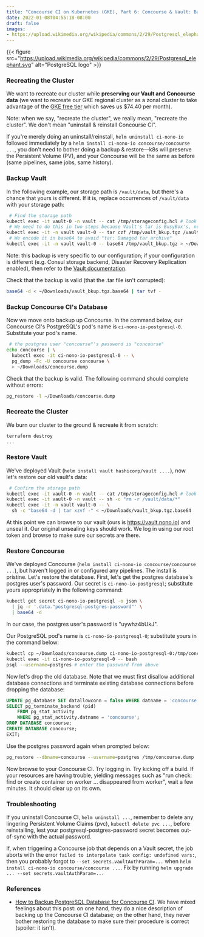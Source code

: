 ```yaml
---
title: "Concourse CI on Kubernetes (GKE), Part 6: Concourse & Vault: Backup & Restore"
date: 2022-01-08T04:55:18-08:00
draft: false
images:
- https://upload.wikimedia.org/wikipedia/commons/2/29/Postgresql_elephant.svg
---
```


{{< figure src="https://upload.wikimedia.org/wikipedia/commons/2/29/Postgresql_elephant.svg" alt="PostgreSQL logo" >}}

### Recreating the Cluster

We want to recreate our cluster while **preserving our Vault and Concourse
data** (we want to recreate our GKE regional cluster as a zonal cluster to take
advantage of the [GKE free
tier](https://cloud.google.com/kubernetes-engine/pricing#cluster_management_fee_and_free_tier)
which saves us $74.40 per month).

Note: when we say, "recreate the cluster", we really mean, "recreate the cluster".
We don't mean "uninstall & reinstall Concourse CI".

If you're merely doing an uninstall/reinstall, `helm uninstall ci-nono-io`
followed immediately by a `helm install ci-nono-io concourse/concourse ...`, you
don't need to bother doing a backup & restore—k8s will preserve the Persistent
Volume (PV), and your Concourse will be the same as before (same pipelines, same
jobs, same history).

### Backup Vault

In the following example, our storage path is `/vault/data`, but there's a
chance that yours is different. If it is, replace occurrences of `/vault/data`
with your storage path:

```zsh
 # Find the storage path
kubectl exec -it vault-0 -n vault -- cat /tmp/storageconfig.hcl # look for storage.path, e.g. "/vault/data"
 # We need to do this in two steps because Vault's tar is BusyBox's, not GNU's
kubectl exec -it -n vault vault-0 -- tar czf /tmp/vault_bkup.tgz /vault/data
 # We encode it in base64 to avoid "tar: Damaged tar archive"
kubectl exec -it -n vault vault-0 -- base64 /tmp/vault_bkup.tgz > ~/Downloads/vault_bkup.tgz.base64
```

Note: this backup is very specific to our configuration; if your configuration
is different (e.g. Consul storage backend, Disaster Recovery Replication
enabled), then refer to the [Vault
documentation](https://learn.hashicorp.com/tutorials/vault/sop-backup).

Check that the backup is valid (that the .tar file isn't corrupted):

```zsh
base64 -d < ~/Downloads/vault_bkup.tgz.base64 | tar tvf -
```

### Backup Concourse CI's Database

Now we move onto backup up Concourse. In the command below, our Concourse CI's
PostgreSQL's pod's name is `ci-nono-io-postgresql-0`. Substitute your pod's
name.

```zsh
 # the postgres user "concourse"'s password is "concourse"
echo concourse | \
  kubectl exec -it ci-nono-io-postgresql-0 -- \
  pg_dump -Fc -U concourse concourse \
  > ~/Downloads/concourse.dump
```

Check that the backup is valid. The following command should complete without
errors:

```zsh
pg_restore -l ~/Downloads/concourse.dump
```

### Recreate the Cluster

We burn our cluster to the ground & recreate it from scratch:

```zsh
terraform destroy
...
```

### Restore Vault

We've deployed Vault (`helm install vault hashicorp/vault ....`), now let's
restore our old vault's data:

```zsh
 # Confirm the storage path
kubectl exec -it vault-0 -n vault -- cat /tmp/storageconfig.hcl # look for storage.path, e.g. "/vault/data"
kubectl exec -it vault-0 -n vault -- sh -c "rm -r /vault/data/*"
kubectl exec -it -n vault vault-0 -- \
  sh -c "base64 -d | tar xzvf -" < ~/Downloads/vault_bkup.tgz.base64
```

At this point we can browse to our vault (ours is <https://vault.nono.io>) and
unseal it. Our original unsealing keys should work. We log in using our root
token and browse to make sure our secrets are there.

### Restore Concourse

We've deployed Concourse (`helm install ci-nono-io concourse/concourse ...`),
but haven't logged in or configured any pipelines. The install is pristine.
Let's restore the database. First, let's get the postgres database's postgres
user's password. Our secret is `ci-nono-io-postgresql`; substitute yours
appropriately in the following command:

```zsh
kubectl get secret ci-nono-io-postgresql -o json \
  | jq -r '.data."postgresql-postgres-password"' \
  | base64 -d
```

In our case, the postgres user's password is "uywhz4bUkJ".

Our PostgreSQL pod's name is `ci-nono-io-postgresql-0`; substitute yours in the
command below:

```zsh
kubectl cp ~/Downloads/concourse.dump ci-nono-io-postgresql-0:/tmp/concourse.dump
kubectl exec -it ci-nono-io-postgresql-0 -- bash
psql --username=postgres # enter the password from above
```

Now let's drop the old database. Note that we must first disallow additional
database connections and terminate existing database connections before dropping
the database:

```sql
UPDATE pg_database SET datallowconn = false WHERE datname = 'concourse';
SELECT pg_terminate_backend (pid)
    FROM pg_stat_activity
    WHERE pg_stat_activity.datname = 'concourse';
DROP DATABASE concourse;
CREATE DATABASE concourse;
EXIT;
```

Use the postgres password again when prompted below:

```zsh
pg_restore --dbname=concourse --username=postgres /tmp/concourse.dump
```

Now browse to your Concourse CI. Try logging in. Try kicking off a build. If
your resources are having trouble, yielding messages such as "run check: find or
create container on worker ... disappeared from worker", wait a few minutes. It
should clear up on its own.

### Troubleshooting

If you uninstall Concourse CI, `helm uninstall ...`, remember to delete any
lingering Persistent Volume Claims (pvc), `kubectl delete pvc ...`, before
reinstalling, lest your postgresql-postgres-password secret becomes out-of-sync
with the actual password.

If, when triggering a Concourse job that depends on a Vault secret, the job
aborts with the error `failed to interpolate task config: undefined vars:`, then
you probably forgot to `--set secrets.vaultAuthParam=...` when `helm install
ci-nono-io concourse/concourse ...`. Fix by running `helm upgrade ... --set
secrets.vaultAuthParam=...`

### References

- [How to Backup PostgreSQL Database for Concourse
  CI](https://medium.com/hoonio/how-to-backup-postgresql-database-for-concourse-ci-15c3370af059).
  We have mixed feelings about this post: on one hand, they do a nice
  description of backing up the Concourse CI database; on the other hand, they
  never bother restoring the database to make sure their procedure is correct
  (spoiler: it isn't).
